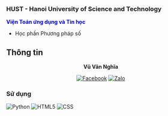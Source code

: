 ### HUST - Hanoi University of Science and Technology
<b style="color:blue;">Viện Toán ứng dụng và Tin học</b>
- Học phần Phương pháp số

## Thông tin
<p align="center" ><b>Vũ Văn Nghĩa</b></p> 

<div align="center">
  
  <a href="https://www.facebook.com/vuvannghia0405">![Facebook][Facebook-shield]</a>
  <a href="http://zalo.me/0397562283">![Zalo][Zalo-shield]</a> 
  
</div>

[Facebook-shield]: https://img.shields.io/badge/-facebook-385898?style=for-the-badge&logo=facebook&logoColor=white
[Zalo-shield]:https://img.shields.io/badge/-Zalo-0091ff?style=for-the-badge&logo=zalo&logoColor=white 

### Sử dụng
![Python](https://img.shields.io/badge/Python-3776AB?style=for-the-badge&logo=python&logoColor=white)
![HTML5](https://img.shields.io/badge/HTML-239120?style=for-the-badge&logo=html5&logoColor=white)
![CSS](https://img.shields.io/badge/CSS-239120?&style=for-the-badge&logo=css3&logoColor=white)
